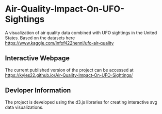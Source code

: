 # Air-Quality-Impact-On-UFO-Sightings
A visualization of air quality data combined with UFO sightings in the United States.  Based on the datasets here https://www.kaggle.com/infof422henni/ufo-air-quality 

## Interactive Webpage
The current published version of the project can be accessed at https://kyles22.github.io/Air-Quality-Impact-On-UFO-Sightings/

## Devloper Information

The project is developed using the d3.js libraries for creating interactive svg data visualizations.
